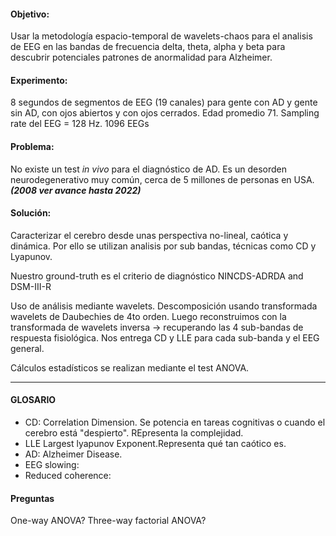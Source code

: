 #### Objetivo: 
Usar la metodología espacio-temporal de wavelets-chaos para el analisis de EEG en las bandas de frecuencia delta, theta, alpha y beta para descubrir potenciales patrones de anormalidad para Alzheimer.

#### Experimento:
8 segundos de segmentos de EEG (19 canales) para gente con AD y gente sin AD, con ojos abiertos y con ojos cerrados. Edad promedio 71. Sampling rate del EEG = 128 Hz. 1096 EEGs

#### Problema:
No existe un test *in vivo* para el diagnóstico de AD. Es un desorden neurodegenerativo muy común, cerca de 5 millones de personas en USA. ***(2008 ver avance hasta 2022)***

#### Solución:
Caracterizar el cerebro desde unas perspectiva no-lineal, caótica y dinámica. Por ello se utilizan analisis por sub bandas, técnicas como CD y Lyapunov.

Nuestro ground-truth es el criterio de diagnóstico NINCDS-ADRDA and DSM-III-R 

Uso de análisis mediante wavelets. Descomposición usando transformada wavelets de Daubechies de 4to orden. Luego reconstruimos con la transformada de wavelets inversa -> recuperando las 4 sub-bandas de respuesta fisiológica.
	Nos entrega CD y LLE para cada sub-banda y el EEG general.

Cálculos estadísticos se realizan mediante el test ANOVA.

---

#### GLOSARIO

- CD: Correlation Dimension. Se potencia en tareas cognitivas o cuando el cerebro está "despierto". REpresenta la complejidad.
- LLE Largest lyapunov Exponent.Representa qué tan caótico es.
- AD: Alzheimer Disease.
- EEG slowing:
- Reduced coherence:


#### Preguntas
One-way ANOVA? Three-way factorial ANOVA?
